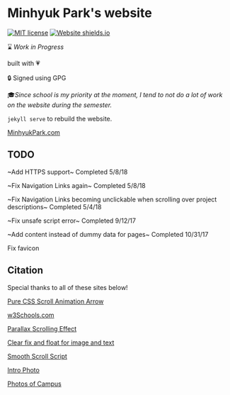 # Minhyuk Park's website
[![MIT license](https://img.shields.io/badge/License-MIT-blue.svg)](https://lbesson.mit-license.org/)
[![Website shields.io](https://img.shields.io/website-up-down-green-red/http/shields.io.svg)](http://MinhyukPark.com)

:hourglass: *Work in Progress*

built with :heartpulse:

:lock: Signed using GPG

:mortar_board:*Since school is my priority at the moment, I tend to not do a lot of work on the website during the semester.*

`jekyll serve` to rebuild the website.

[MinhyukPark.com](https://minhyukpark.com "Minhyuk Park's Website")
## TODO

~Add HTTPS support~ Completed 5/8/18

~Fix Navigation Links again~ Completed 5/8/18

~Fix Navigation Links becoming unclickable when scrolling over project descriptions~ Completed 5/4/18

~Fix unsafe script error~ Completed 9/12/17

~Add content instead of dummy data for pages~ Completed 10/31/17

Fix favicon

## Citation
Special thanks to all of these sites below!

[Pure CSS Scroll Animation Arrow](https://codepen.io/JakubHonisek/pen/qjpeeO "css arrow")

[w3Schools.com](https://www.w3schools.com/cssrefl "css reference")

[Parallax Scrolling Effect](https://1stwebdesigner.com/parallax-scrolling-tutorial/ "1stWebdesigner tutorial")

[Clear fix and float for image and text](http://nicolasgallagher.com/micro-clearfix-hack/ "Nicholas Gallagher hack")

[Smooth Scroll Script](https://www.w3schools.com/jquery/tryit.asp?filename=tryjquery_eff_animate_smoothscroll "w3schools tutorial")

[Intro Photo](http://www.freepik.com/free-photos-vectors/background "Background image created by Tirachard - Freepik.com")

[Photos of Campus](https://admissions.illinois.edu/Visit/Photo-Tour/index "Photo Tour of Illinois Campus")


